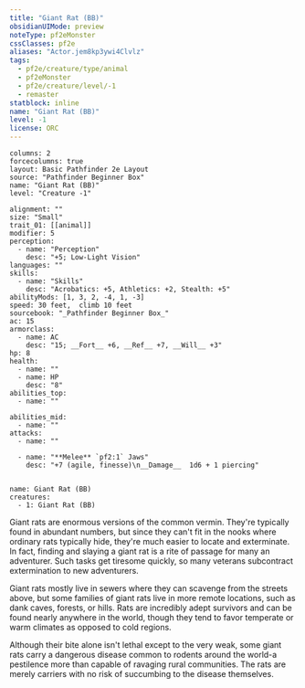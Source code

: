 ```yaml
---
title: "Giant Rat (BB)"
obsidianUIMode: preview
noteType: pf2eMonster
cssClasses: pf2e
aliases: "Actor.jem8kp3ywi4Clvlz" 
tags:
  - pf2e/creature/type/animal
  - pf2eMonster
  - pf2e/creature/level/-1
  - remaster
statblock: inline
name: "Giant Rat (BB)"
level: -1
license: ORC
---
```


```statblock
columns: 2
forcecolumns: true
layout: Basic Pathfinder 2e Layout
source: "Pathfinder Beginner Box"
name: "Giant Rat (BB)"
level: "Creature -1"

alignment: ""
size: "Small"
trait_01: [[animal]]
modifier: 5
perception:
  - name: "Perception"
    desc: "+5; Low-Light Vision"
languages: ""
skills:
  - name: "Skills"
    desc: "Acrobatics: +5, Athletics: +2, Stealth: +5"
abilityMods: [1, 3, 2, -4, 1, -3]
speed: 30 feet,  climb 10 feet
sourcebook: "_Pathfinder Beginner Box_"
ac: 15
armorclass:
  - name: AC
    desc: "15; __Fort__ +6, __Ref__ +7, __Will__ +3"
hp: 8
health:
  - name: ""
  - name: HP
    desc: "8"
abilities_top:
  - name: ""

abilities_mid:
  - name: ""
attacks:
  - name: ""

  - name: "**Melee** `pf2:1` Jaws"
    desc: "+7 (agile, finesse)\n__Damage__  1d6 + 1 piercing"
 
```

```encounter-table
name: Giant Rat (BB)
creatures:
  - 1: Giant Rat (BB)
```



Giant rats are enormous versions of the common vermin. They're typically found in abundant numbers, but since they can't fit in the nooks where ordinary rats typically hide, they're much easier to locate and exterminate. In fact, finding and slaying a giant rat is a rite of passage for many an adventurer. Such tasks get tiresome quickly, so many veterans subcontract extermination to new adventurers.

Giant rats mostly live in sewers where they can scavenge from the streets above, but some families of giant rats live in more remote locations, such as dank caves, forests, or hills. Rats are incredibly adept survivors and can be found nearly anywhere in the world, though they tend to favor temperate or warm climates as opposed to cold regions.

Although their bite alone isn't lethal except to the very weak, some giant rats carry a dangerous disease common to rodents around the world-a pestilence more than capable of ravaging rural communities. The rats are merely carriers with no risk of succumbing to the disease themselves.
